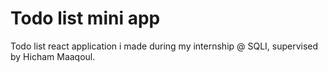 # Todo list mini app
Todo list react application i made during my internship @ SQLI, supervised by Hicham Maaqoul.